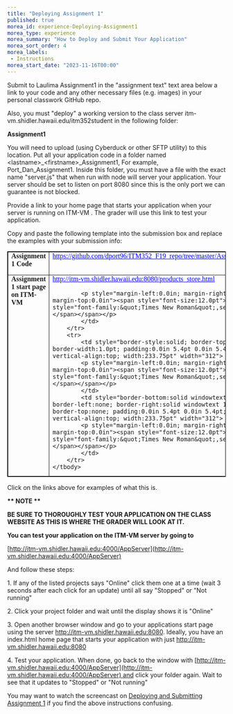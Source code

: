 ```yaml
--- 
title: "Deploying Assignment 1" 
published: true 
morea_id: experience-Deploying-Assignment1
morea_type: experience 
morea_summary: "How to Deploy and Submit Your Application"
morea_sort_order: 4
morea_labels:
 - Instructions
morea_start_date: "2023-11-16T00:00"
---
```


Submit to Laulima Assignment1 in the "assignment text" text area below a link to your code and any other necessary files (e.g. images) in your personal classwork GitHub repo.

Also, you must "deploy" a working version to the class server itm-vm.shidler.hawaii.edu/itm352student in the following folder:

**Assignment1**

You will need to upload (using Cyberduck or other SFTP utility) to this location. Put all your application code in a folder named &lt;lastname&gt;_&lt;firstname&gt;_Assignment1, For example, Port_Dan_Assignment1. Inside this folder, you must have a file with the exact name "server.js" that when run with node will server your application. Your server should be set to listen on port 8080 since this is the only port we can guarantee is not blocked.

Provide a link to your home page that starts your application when your server is running on ITM-VM . The grader will use this link to test your application.

Copy and paste the following template into the submission box and replace the examples with your submission info:

<table class="MsoTableGrid" style="border-collapse:collapse; border:solid windowtext 1.0pt">
	<tbody>
		<tr>
			<td style="border-style:solid; border-width:1.0pt; padding:0.0in 5.4pt 0.0in 5.4pt; vertical-align:top; width:233.75pt" width="312">
			<p style="margin-left:0.0in; margin-right:0.0in; margin-top:0.0in"><span style="font-size:12.0pt"><span style="font-family:&quot;Times New Roman&quot;,serif"><strong>Assignment 1 Code</strong></span></span></p>
			</td>
			<td style="border-left:none; border-style:solid; border-width:1.0pt; padding:0.0in 5.4pt 0.0in 5.4pt; vertical-align:top; width:233.75pt" width="312">
			<p style="margin-left:0.0in; margin-right:0.0in; margin-top:0.0in"><span style="font-size:12.0pt"><span style="font-family:&quot;Times New Roman&quot;,serif"><a href="https://github.com/dport96/ITM352_F19_repo/tree/master/Assignment1" rel="noopener" style="color: blue;text-decoration: underline;" target="_blank">https://github.com/dport96/ITM352_F19_repo/tree/master/Assignment1</a></span></span></p>
			</td>
		</tr>
		<tr>
			<td style="border-style:solid; border-top:none; border-width:1.0pt; height:32.8pt; padding:0.0in 5.4pt 0.0in 5.4pt; vertical-align:top; width:233.75pt" width="312">
			<p style="margin-left:0.0in; margin-right:0.0in; margin-top:0.0in"><span style="font-size:12.0pt"><span style="font-family:&quot;Times New Roman&quot;,serif"><strong>Assignment 1 start page on ITM-VM</strong></span></span></p>
			</td>
			<td style="border-bottom:solid windowtext 1.0pt; border-left:none; border-right:solid windowtext 1.0pt; border-top:none; height:32.8pt; padding:0.0in 5.4pt 0.0in 5.4pt; vertical-align:top; width:233.75pt" width="312">
			<p style="margin-left:0.0in; margin-right:0.0in; margin-top:0.0in"><span style="font-size:12.0pt"><span style="font-family:&quot;Times New Roman&quot;,serif"><a href="http://itm-vm.shidler.hawaii.edu:8080/products_store.html" rel="noopener" style="color: blue;text-decoration: underline;" target="_blank">http://itm-vm.shidler.hawaii.edu:8080/products_store.html</a></span></span></p>

			<p style="margin-left:0.0in; margin-right:0.0in; margin-top:0.0in"><span style="font-size:12.0pt"><span style="font-family:&quot;Times New Roman&quot;,serif"></span></span></p>
			</td>
		</tr>
		<tr>
			<td style="border-style:solid; border-top:none; border-width:1.0pt; padding:0.0in 5.4pt 0.0in 5.4pt; vertical-align:top; width:233.75pt" width="312">
			<p style="margin-left:0.0in; margin-right:0.0in; margin-top:0.0in"><span style="font-size:12.0pt"><span style="font-family:&quot;Times New Roman&quot;,serif"></span></span></p>
			</td>
			<td style="border-bottom:solid windowtext 1.0pt; border-left:none; border-right:solid windowtext 1.0pt; border-top:none; padding:0.0in 5.4pt 0.0in 5.4pt; vertical-align:top; width:233.75pt" width="312">
			<p style="margin-left:0.0in; margin-right:0.0in; margin-top:0.0in"><span style="font-size:12.0pt"><span style="font-family:&quot;Times New Roman&quot;,serif"></span></span></p>
			</td>
		</tr>
	</tbody>
</table>

Click on the links above for examples of what this is.

**\*\* NOTE \*\***

**BE SURE TO THOROUGHLY TEST YOUR APPLICATION ON THE CLASS WEBSITE AS THIS IS WHERE THE GRADER WILL LOOK AT IT.**

**You can test your application on the ITM-VM server by going to** 

[http://itm-vm.shidler.hawaii.edu:4000/AppServer](http://itm-vm.shidler.hawaii.edu:4000/AppServer)

And follow these steps:

1\. If any of the listed projects says "Online" click them one at a time (wait 3 seconds after each click for an update) until all say "Stopped" or "Not running"

2\. Click your project folder and wait until the display shows it is "Online"

3\. Open another browser window and go to your applications start page using the server http://itm-vm.shidler.hawaii.edu:8080. Ideally, you have an index.html home page that starts your application with just http://itm-vm.shidler.hawaii.edu:8080

4\. Test your application. When done, go back to the window with [http://itm-vm.shidler.hawaii.edu:4000/AppServer](http://itm-vm.shidler.hawaii.edu:4000/AppServer) and click your folder again. Wait to see that it updates to "Stopped" or "Not running"

You may want to watch the screencast on [Deploying and Submitting Assignment 1](https://youtu.be/KIa49E8Jc7g) if you find the above instructions confusing.